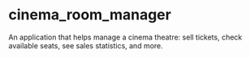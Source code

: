 # cinema_room_manager
 An application that helps manage a cinema theatre: sell tickets, check available seats, see sales statistics, and more.
